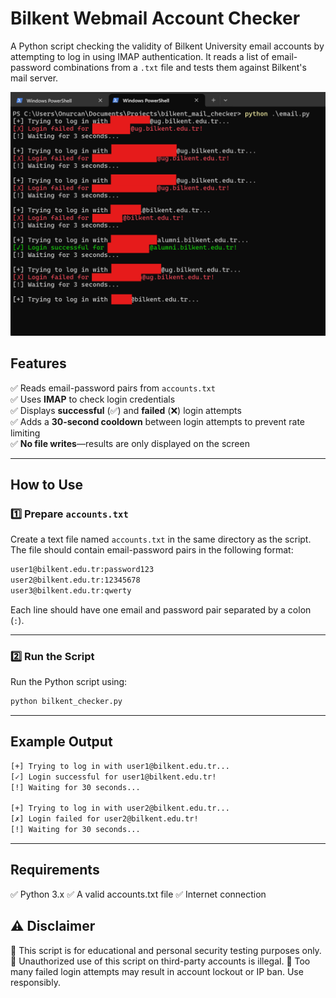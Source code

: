 # Bilkent Webmail Account Checker

A Python script checking the validity of Bilkent University email accounts by attempting to log in using IMAP authentication. It reads a list of email-password combinations from a `.txt` file and tests them against Bilkent's mail server.

![bilko](./bilkent.png)


## Features
✅ Reads email-password pairs from `accounts.txt`  
✅ Uses **IMAP** to check login credentials  
✅ Displays **successful** (✅) and **failed** (❌) login attempts  
✅ Adds a **30-second cooldown** between login attempts to prevent rate limiting  
✅ **No file writes**—results are only displayed on the screen  

---

## How to Use

### 1️⃣ Prepare `accounts.txt`
Create a text file named `accounts.txt` in the same directory as the script. The file should contain email-password pairs in the following format:

```bash
user1@bilkent.edu.tr:password123 
user2@bilkent.edu.tr:12345678 
user3@bilkent.edu.tr:qwerty
```

Each line should have one email and password pair separated by a colon (`:`).

---

### 2️⃣ Run the Script
Run the Python script using:

```bash
python bilkent_checker.py
```

---

## Example Output

```bash
[+] Trying to log in with user1@bilkent.edu.tr...
[✓] Login successful for user1@bilkent.edu.tr!
[!] Waiting for 30 seconds...

[+] Trying to log in with user2@bilkent.edu.tr...
[✗] Login failed for user2@bilkent.edu.tr!
[!] Waiting for 30 seconds...
```

---

## Requirements

✅ Python 3.x
✅ A valid accounts.txt file
✅ Internet connection

## ⚠️ Disclaimer
🚨 This script is for educational and personal security testing purposes only.
🚨 Unauthorized use of this script on third-party accounts is illegal.
🚨 Too many failed login attempts may result in account lockout or IP ban. Use responsibly.

